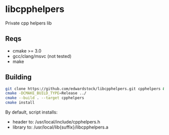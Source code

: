 # libcpphelpers
Private cpp helpers lib


## Reqs
* cmake >= 3.0
* gcc/clang/msvc (not tested)
* make

## Building
```bash
git clone https://github.com/edwardstock/libcpphelpers.git cpphelpers && cd cpphelpers/build
cmake -DCMAKE_BUILD_TYPE=Release ../
cmake --build . --target cpphelpers
cmake install
```

By default, script installs:
* header to: /usr/local/include/cpphelpers.h 
* library to: /usr/local/lib{suffix}/libcpphelpers.a